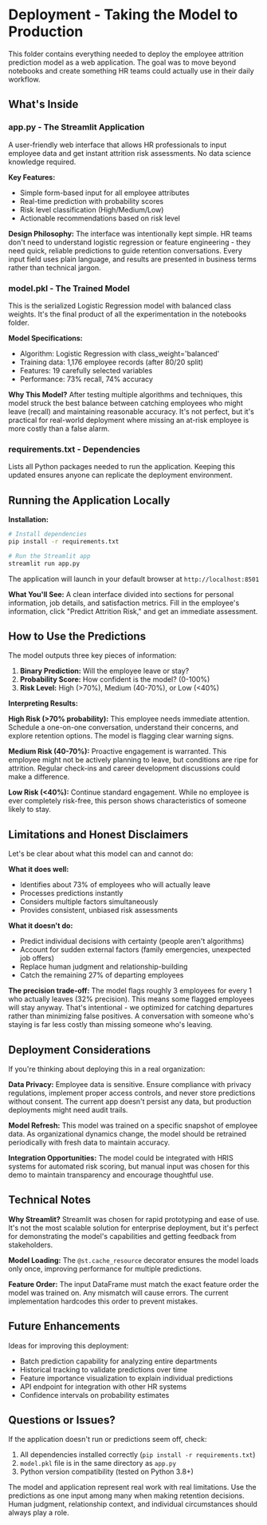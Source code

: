 # Deployment - Taking the Model to Production

This folder contains everything needed to deploy the employee attrition prediction model as a web application. The goal was to move beyond notebooks and create something HR teams could actually use in their daily workflow.

## What's Inside

### app.py - The Streamlit Application
A user-friendly web interface that allows HR professionals to input employee data and get instant attrition risk assessments. No data science knowledge required.

**Key Features:**
- Simple form-based input for all employee attributes
- Real-time prediction with probability scores
- Risk level classification (High/Medium/Low)
- Actionable recommendations based on risk level

**Design Philosophy:**
The interface was intentionally kept simple. HR teams don't need to understand logistic regression or feature engineering - they need quick, reliable predictions to guide retention conversations. Every input field uses plain language, and results are presented in business terms rather than technical jargon.

### model.pkl - The Trained Model
This is the serialized Logistic Regression model with balanced class weights. It's the final product of all the experimentation in the notebooks folder.

**Model Specifications:**
- Algorithm: Logistic Regression with class_weight='balanced'
- Training data: 1,176 employee records (after 80/20 split)
- Features: 19 carefully selected variables
- Performance: 73% recall, 74% accuracy

**Why This Model?**
After testing multiple algorithms and techniques, this model struck the best balance between catching employees who might leave (recall) and maintaining reasonable accuracy. It's not perfect, but it's practical for real-world deployment where missing an at-risk employee is more costly than a false alarm.

### requirements.txt - Dependencies
Lists all Python packages needed to run the application. Keeping this updated ensures anyone can replicate the deployment environment.

## Running the Application Locally

**Installation:**
```bash
# Install dependencies
pip install -r requirements.txt

# Run the Streamlit app
streamlit run app.py
```

The application will launch in your default browser at `http://localhost:8501`

**What You'll See:**
A clean interface divided into sections for personal information, job details, and satisfaction metrics. Fill in the employee's information, click "Predict Attrition Risk," and get an immediate assessment.

## How to Use the Predictions

The model outputs three key pieces of information:

1. **Binary Prediction:** Will the employee leave or stay?
2. **Probability Score:** How confident is the model? (0-100%)
3. **Risk Level:** High (>70%), Medium (40-70%), or Low (<40%)

**Interpreting Results:**

**High Risk (>70% probability):**
This employee needs immediate attention. Schedule a one-on-one conversation, understand their concerns, and explore retention options. The model is flagging clear warning signs.

**Medium Risk (40-70%):**
Proactive engagement is warranted. This employee might not be actively planning to leave, but conditions are ripe for attrition. Regular check-ins and career development discussions could make a difference.

**Low Risk (<40%):**
Continue standard engagement. While no employee is ever completely risk-free, this person shows characteristics of someone likely to stay.

## Limitations and Honest Disclaimers

Let's be clear about what this model can and cannot do:

**What it does well:**
- Identifies about 73% of employees who will actually leave
- Processes predictions instantly
- Considers multiple factors simultaneously
- Provides consistent, unbiased risk assessments

**What it doesn't do:**
- Predict individual decisions with certainty (people aren't algorithms)
- Account for sudden external factors (family emergencies, unexpected job offers)
- Replace human judgment and relationship-building
- Catch the remaining 27% of departing employees

**The precision trade-off:**
The model flags roughly 3 employees for every 1 who actually leaves (32% precision). This means some flagged employees will stay anyway. That's intentional - we optimized for catching departures rather than minimizing false positives. A conversation with someone who's staying is far less costly than missing someone who's leaving.

## Deployment Considerations

If you're thinking about deploying this in a real organization:

**Data Privacy:**
Employee data is sensitive. Ensure compliance with privacy regulations, implement proper access controls, and never store predictions without consent. The current app doesn't persist any data, but production deployments might need audit trails.

**Model Refresh:**
This model was trained on a specific snapshot of employee data. As organizational dynamics change, the model should be retrained periodically with fresh data to maintain accuracy.

**Integration Opportunities:**
The model could be integrated with HRIS systems for automated risk scoring, but manual input was chosen for this demo to maintain transparency and encourage thoughtful use.

## Technical Notes

**Why Streamlit?**
Streamlit was chosen for rapid prototyping and ease of use. It's not the most scalable solution for enterprise deployment, but it's perfect for demonstrating the model's capabilities and getting feedback from stakeholders.

**Model Loading:**
The `@st.cache_resource` decorator ensures the model loads only once, improving performance for multiple predictions.

**Feature Order:**
The input DataFrame must match the exact feature order the model was trained on. Any mismatch will cause errors. The current implementation hardcodes this order to prevent mistakes.

## Future Enhancements

Ideas for improving this deployment:

- Batch prediction capability for analyzing entire departments
- Historical tracking to validate predictions over time
- Feature importance visualization to explain individual predictions
- API endpoint for integration with other HR systems
- Confidence intervals on probability estimates

## Questions or Issues?

If the application doesn't run or predictions seem off, check:
1. All dependencies installed correctly (`pip install -r requirements.txt`)
2. `model.pkl` file is in the same directory as `app.py`
3. Python version compatibility (tested on Python 3.8+)

The model and application represent real work with real limitations. Use the predictions as one input among many when making retention decisions. Human judgment, relationship context, and individual circumstances should always play a role.